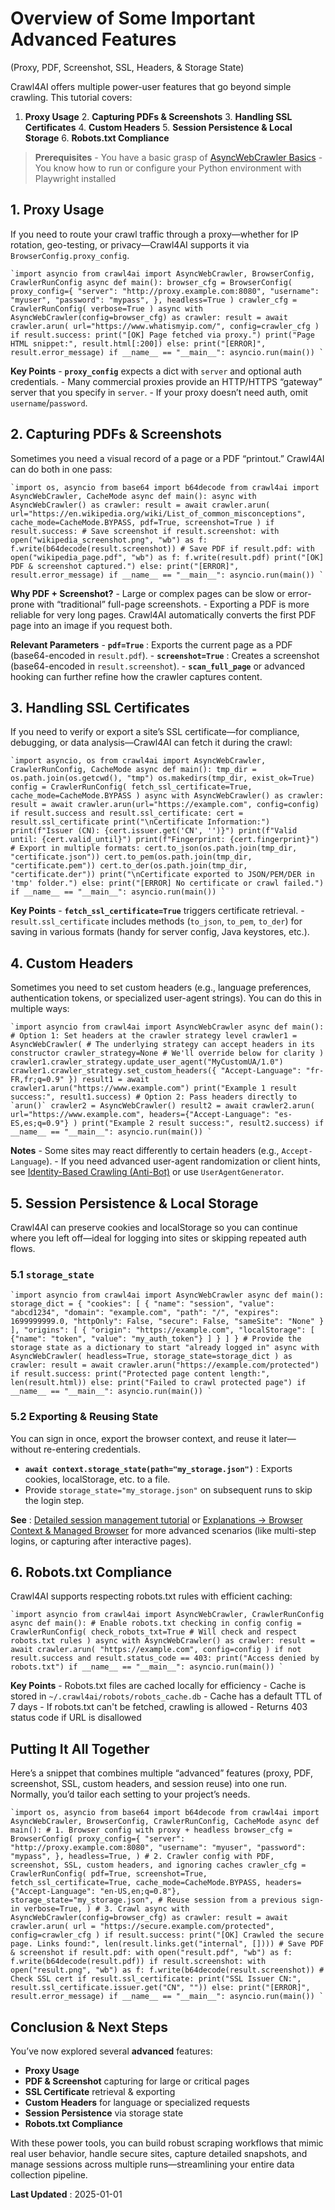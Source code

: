 # Overview of Some Important Advanced Features

(Proxy, PDF, Screenshot, SSL, Headers, & Storage State)

Crawl4AI offers multiple power-user features that go beyond simple crawling. This tutorial covers:

1. **Proxy Usage** 2. **Capturing PDFs & Screenshots** 3. **Handling SSL Certificates** 4. **Custom Headers** 5. **Session Persistence & Local Storage** 6. **Robots.txt Compliance**

> **Prerequisites** - You have a basic grasp of [AsyncWebCrawler Basics](../../core/simple-crawling/) - You know how to run or configure your Python environment with Playwright installed

## 1. Proxy Usage

If you need to route your crawl traffic through a proxy—whether for IP rotation, geo-testing, or privacy—Crawl4AI supports it via `BrowserConfig.proxy_config`.

```
`import asyncio from crawl4ai import AsyncWebCrawler, BrowserConfig, CrawlerRunConfig async def main(): browser_cfg = BrowserConfig( proxy_config={ "server": "http://proxy.example.com:8080", "username": "myuser", "password": "mypass", }, headless=True ) crawler_cfg = CrawlerRunConfig( verbose=True ) async with AsyncWebCrawler(config=browser_cfg) as crawler: result = await crawler.arun( url="https://www.whatismyip.com/", config=crawler_cfg ) if result.success: print("[OK] Page fetched via proxy.") print("Page HTML snippet:", result.html[:200]) else: print("[ERROR]", result.error_message) if __name__ == "__main__": asyncio.run(main()) `
```

**Key Points** - **`proxy_config`** expects a dict with `server` and optional auth credentials. - Many commercial proxies provide an HTTP/HTTPS “gateway” server that you specify in `server`. - If your proxy doesn’t need auth, omit `username`/`password`.

## 2. Capturing PDFs & Screenshots

Sometimes you need a visual record of a page or a PDF “printout.” Crawl4AI can do both in one pass:

```
`import os, asyncio from base64 import b64decode from crawl4ai import AsyncWebCrawler, CacheMode async def main(): async with AsyncWebCrawler() as crawler: result = await crawler.arun( url="https://en.wikipedia.org/wiki/List_of_common_misconceptions", cache_mode=CacheMode.BYPASS, pdf=True, screenshot=True ) if result.success: # Save screenshot if result.screenshot: with open("wikipedia_screenshot.png", "wb") as f: f.write(b64decode(result.screenshot)) # Save PDF if result.pdf: with open("wikipedia_page.pdf", "wb") as f: f.write(result.pdf) print("[OK] PDF & screenshot captured.") else: print("[ERROR]", result.error_message) if __name__ == "__main__": asyncio.run(main()) `
```

**Why PDF + Screenshot?** - Large or complex pages can be slow or error-prone with “traditional” full-page screenshots. - Exporting a PDF is more reliable for very long pages. Crawl4AI automatically converts the first PDF page into an image if you request both. 

**Relevant Parameters** - **`pdf=True`** : Exports the current page as a PDF (base64-encoded in `result.pdf`). - **`screenshot=True`** : Creates a screenshot (base64-encoded in `result.screenshot`). - **`scan_full_page`** or advanced hooking can further refine how the crawler captures content.

## 3. Handling SSL Certificates

If you need to verify or export a site’s SSL certificate—for compliance, debugging, or data analysis—Crawl4AI can fetch it during the crawl:

```
`import asyncio, os from crawl4ai import AsyncWebCrawler, CrawlerRunConfig, CacheMode async def main(): tmp_dir = os.path.join(os.getcwd(), "tmp") os.makedirs(tmp_dir, exist_ok=True) config = CrawlerRunConfig( fetch_ssl_certificate=True, cache_mode=CacheMode.BYPASS ) async with AsyncWebCrawler() as crawler: result = await crawler.arun(url="https://example.com", config=config) if result.success and result.ssl_certificate: cert = result.ssl_certificate print("\nCertificate Information:") print(f"Issuer (CN): {cert.issuer.get('CN', '')}") print(f"Valid until: {cert.valid_until}") print(f"Fingerprint: {cert.fingerprint}") # Export in multiple formats: cert.to_json(os.path.join(tmp_dir, "certificate.json")) cert.to_pem(os.path.join(tmp_dir, "certificate.pem")) cert.to_der(os.path.join(tmp_dir, "certificate.der")) print("\nCertificate exported to JSON/PEM/DER in 'tmp' folder.") else: print("[ERROR] No certificate or crawl failed.") if __name__ == "__main__": asyncio.run(main()) `
```

**Key Points** - **`fetch_ssl_certificate=True`** triggers certificate retrieval. - `result.ssl_certificate` includes methods (`to_json`, `to_pem`, `to_der`) for saving in various formats (handy for server config, Java keystores, etc.).

## 4. Custom Headers

Sometimes you need to set custom headers (e.g., language preferences, authentication tokens, or specialized user-agent strings). You can do this in multiple ways:

```
`import asyncio from crawl4ai import AsyncWebCrawler async def main(): # Option 1: Set headers at the crawler strategy level crawler1 = AsyncWebCrawler( # The underlying strategy can accept headers in its constructor crawler_strategy=None # We'll override below for clarity ) crawler1.crawler_strategy.update_user_agent("MyCustomUA/1.0") crawler1.crawler_strategy.set_custom_headers({ "Accept-Language": "fr-FR,fr;q=0.9" }) result1 = await crawler1.arun("https://www.example.com") print("Example 1 result success:", result1.success) # Option 2: Pass headers directly to `arun()` crawler2 = AsyncWebCrawler() result2 = await crawler2.arun( url="https://www.example.com", headers={"Accept-Language": "es-ES,es;q=0.9"} ) print("Example 2 result success:", result2.success) if __name__ == "__main__": asyncio.run(main()) `
```

**Notes** - Some sites may react differently to certain headers (e.g., `Accept-Language`). - If you need advanced user-agent randomization or client hints, see [Identity-Based Crawling (Anti-Bot)](../identity-based-crawling/) or use `UserAgentGenerator`.

## 5. Session Persistence & Local Storage

Crawl4AI can preserve cookies and localStorage so you can continue where you left off—ideal for logging into sites or skipping repeated auth flows.

### 5.1 `storage_state`

```
`import asyncio from crawl4ai import AsyncWebCrawler async def main(): storage_dict = { "cookies": [ { "name": "session", "value": "abcd1234", "domain": "example.com", "path": "/", "expires": 1699999999.0, "httpOnly": False, "secure": False, "sameSite": "None" } ], "origins": [ { "origin": "https://example.com", "localStorage": [ {"name": "token", "value": "my_auth_token"} ] } ] } # Provide the storage state as a dictionary to start "already logged in" async with AsyncWebCrawler( headless=True, storage_state=storage_dict ) as crawler: result = await crawler.arun("https://example.com/protected") if result.success: print("Protected page content length:", len(result.html)) else: print("Failed to crawl protected page") if __name__ == "__main__": asyncio.run(main()) `
```

### 5.2 Exporting & Reusing State

You can sign in once, export the browser context, and reuse it later—without re-entering credentials.

  * **`await context.storage_state(path="my_storage.json")`** : Exports cookies, localStorage, etc. to a file. 
  * Provide `storage_state="my_storage.json"` on subsequent runs to skip the login step.



**See** : [Detailed session management tutorial](../session-management/) or [Explanations → Browser Context & Managed Browser](../identity-based-crawling/) for more advanced scenarios (like multi-step logins, or capturing after interactive pages).

## 6. Robots.txt Compliance

Crawl4AI supports respecting robots.txt rules with efficient caching:

```
`import asyncio from crawl4ai import AsyncWebCrawler, CrawlerRunConfig async def main(): # Enable robots.txt checking in config config = CrawlerRunConfig( check_robots_txt=True # Will check and respect robots.txt rules ) async with AsyncWebCrawler() as crawler: result = await crawler.arun( "https://example.com", config=config ) if not result.success and result.status_code == 403: print("Access denied by robots.txt") if __name__ == "__main__": asyncio.run(main()) `
```

**Key Points** - Robots.txt files are cached locally for efficiency - Cache is stored in `~/.crawl4ai/robots/robots_cache.db` - Cache has a default TTL of 7 days - If robots.txt can't be fetched, crawling is allowed - Returns 403 status code if URL is disallowed

## Putting It All Together

Here’s a snippet that combines multiple “advanced” features (proxy, PDF, screenshot, SSL, custom headers, and session reuse) into one run. Normally, you’d tailor each setting to your project’s needs.

```
`import os, asyncio from base64 import b64decode from crawl4ai import AsyncWebCrawler, BrowserConfig, CrawlerRunConfig, CacheMode async def main(): # 1. Browser config with proxy + headless browser_cfg = BrowserConfig( proxy_config={ "server": "http://proxy.example.com:8080", "username": "myuser", "password": "mypass", }, headless=True, ) # 2. Crawler config with PDF, screenshot, SSL, custom headers, and ignoring caches crawler_cfg = CrawlerRunConfig( pdf=True, screenshot=True, fetch_ssl_certificate=True, cache_mode=CacheMode.BYPASS, headers={"Accept-Language": "en-US,en;q=0.8"}, storage_state="my_storage.json", # Reuse session from a previous sign-in verbose=True, ) # 3. Crawl async with AsyncWebCrawler(config=browser_cfg) as crawler: result = await crawler.arun( url = "https://secure.example.com/protected", config=crawler_cfg ) if result.success: print("[OK] Crawled the secure page. Links found:", len(result.links.get("internal", []))) # Save PDF & screenshot if result.pdf: with open("result.pdf", "wb") as f: f.write(b64decode(result.pdf)) if result.screenshot: with open("result.png", "wb") as f: f.write(b64decode(result.screenshot)) # Check SSL cert if result.ssl_certificate: print("SSL Issuer CN:", result.ssl_certificate.issuer.get("CN", "")) else: print("[ERROR]", result.error_message) if __name__ == "__main__": asyncio.run(main()) `
```

## Conclusion & Next Steps

You’ve now explored several **advanced** features:

  * **Proxy Usage**
  * **PDF & Screenshot** capturing for large or critical pages 
  * **SSL Certificate** retrieval & exporting 
  * **Custom Headers** for language or specialized requests 
  * **Session Persistence** via storage state
  * **Robots.txt Compliance**



With these power tools, you can build robust scraping workflows that mimic real user behavior, handle secure sites, capture detailed snapshots, and manage sessions across multiple runs—streamlining your entire data collection pipeline.

**Last Updated** : 2025-01-01
